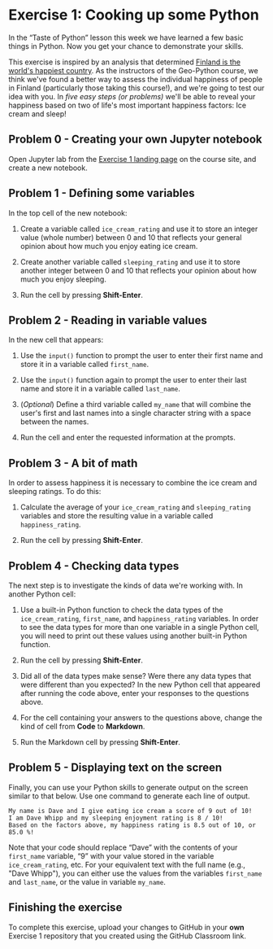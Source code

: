 # Exercise 1: Cooking up some Python

In the “Taste of Python” lesson this week we have learned a few basic things in Python. Now you get your chance to demonstrate your skills.

This exercise is inspired by an analysis that determined [Finland is the world's happiest country](https://www.weforum.org/agenda/2019/03/finland-is-the-world-s-happiest-country-again/). As the instructors of the Geo-Python course, we think we've found a better way to assess the individual happiness of people in Finland (particularly those taking this course!), and we're going to test our idea with you. In *five easy steps (or problems)* we'll be able to reveal your happiness based on two of life's most important happiness factors: Ice cream and sleep!

## Problem 0 - Creating your own Jupyter notebook

Open Jupyter lab from the [Exercise 1 landing page](https://geo-python-site.readthedocs.io/en/latest/lessons/L1/exercise-1.html#part-3-cooking-up-some-python) on the course site, and create a new notebook.

## Problem 1 - Defining some variables

In the top cell of the new notebook:

1. Create a variable called `ice_cream_rating` and use it to store an integer value (whole number) between 0 and 10 that reflects your general opinion about how much you enjoy eating ice cream.

2. Create another variable called `sleeping_rating` and use it to store another integer between 0 and 10 that reflects your opinion about how much you enjoy sleeping.

3. Run the cell by pressing **Shift-Enter**.

## Problem 2 - Reading in variable values

In the new cell that appears:

1. Use the `input()` function to prompt the user to enter their first name and store it in a variable called `first_name`.

2. Use the `input()` function again to prompt the user to enter their last name and store it in a variable called `last_name`.

3. (*Optional*) Define a third variable called `my_name` that will combine the user's first and last names into a single character string with a space between the names.

4. Run the cell and enter the requested information at the prompts.

## Problem 3 - A bit of math

In order to assess happiness it is necessary to combine the ice cream and sleeping ratings. To do this:

1. Calculate the average of your `ice_cream_rating` and `sleeping_rating` variables and store the resulting value in a variable called `happiness_rating`.

2. Run the cell by pressing **Shift-Enter**.

## Problem 4 - Checking data types

The next step is to investigate the kinds of data we're working with. In another Python cell:

1. Use a built-in Python function to check the data types of the `ice_cream_rating`, `first_name`, and `happiness_rating` variables. In order to see the data types for more than one variable in a single Python cell, you will need to print out these values using another built-in Python function.

2. Run the cell by pressing **Shift-Enter**.

3. Did all of the data types make sense? Were there any data types that were different than you expected? In the new Python cell that appeared after running the code above, enter your responses to the questions above.

4. For the cell containing your answers to the questions above, change the kind of cell from **Code** to **Markdown**.

5. Run the Markdown cell by pressing **Shift-Enter**.

## Problem 5 - Displaying text on the screen

Finally, you can use your Python skills to generate output on the screen similar to that below. Use one command to generate each line of output.

```
My name is Dave and I give eating ice cream a score of 9 out of 10!
I am Dave Whipp and my sleeping enjoyment rating is 8 / 10!
Based on the factors above, my happiness rating is 8.5 out of 10, or 85.0 %!
```

Note that your code should replace “Dave” with the contents of your `first_name` variable, “9” with your value stored in the variable `ice_cream_rating`, etc. For your equivalent text with the full name (e.g., "Dave Whipp"), you can either use the values from the variables `first_name` and `last_name`, or the value in variable `my_name`.

## Finishing the exercise

To complete this exercise, upload your changes to GitHub in your **own** Exercise 1 repository that you created using the GitHub Classroom link.
